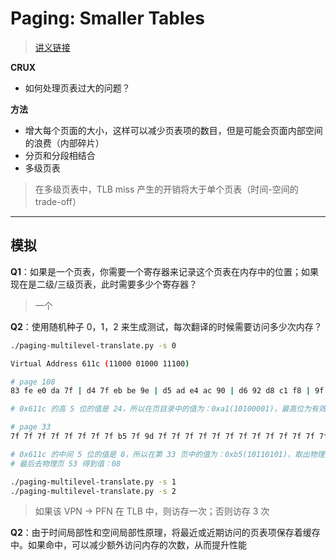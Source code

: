 # Paging: Smaller Tables

> [讲义链接](https://pages.cs.wisc.edu/~remzi/OSTEP/vm-smalltables.pdf)

**CRUX**

- 如何处理页表过大的问题？



**方法**

- 增大每个页面的大小，这样可以减少页表项的数目，但是可能会页面内部空间的浪费（内部碎片）
- 分页和分段相结合
- 多级页表

> 在多级页表中，TLB miss 产生的开销将大于单个页表（时间-空间的 trade-off）

---

## 模拟

**Q1**：如果是一个页表，你需要一个寄存器来记录这个页表在内存中的位置；如果现在是二级/三级页表，此时需要多少个寄存器？

> 一个



**Q2**：使用随机种子 0，1，2 来生成测试，每次翻译的时候需要访问多少次内存？

```bash
./paging-multilevel-translate.py -s 0

Virtual Address 611c (11000 01000 11100)

# page 108
83 fe e0 da 7f | d4 7f eb be 9e | d5 ad e4 ac 90 | d6 92 d8 c1 f8 | 9f e1 ed e9 a1 | e8 c7 c2 a9 d1 | db ff

# 0x611c 的高 5 位的值是 24，所以在页目录中的值为：0xa1(10100001)，最高位为有效位，则接着去 0x21(33) 找

# page 33
7f 7f 7f 7f 7f 7f 7f 7f b5 7f 9d 7f 7f 7f 7f 7f 7f 7f 7f 7f 7f 7f 7f 7f 7f 7f f6 b1 7f 7f 7f 7f

# 0x611c 的中间 5 位的值是 8，所以在第 33 页中的值为：0xb5(10110101)，取出物理页号，加上偏移量得到：0x6bc(011010111100)
# 最后去物理页 53 得到值：08
```

```bash
./paging-multilevel-translate.py -s 1
./paging-multilevel-translate.py -s 2
```

> 如果该 VPN -> PFN 在 TLB 中，则访存一次；否则访存 3 次



**Q2**：由于时间局部性和空间局部性原理，将最近或近期访问的页表项保存着缓存中。如果命中，可以减少额外访问内存的次数，从而提升性能













